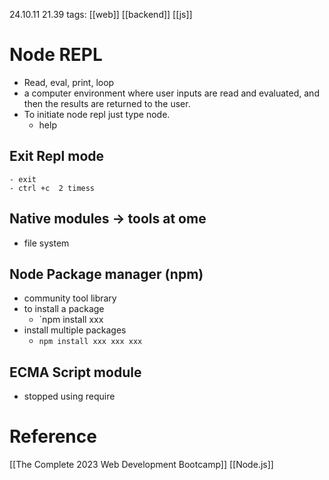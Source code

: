 24.10.11  21.39
tags: [[web]] [[backend]] [[js]]

# Node REPL

- Read, eval, print, loop
- a computer environment where user inputs are read and evaluated, and then the results are returned to the user.
- To initiate node repl just type node.
	- help
## Exit Repl mode
	- exit
	- ctrl +c  2 timess 

## Native modules -> tools at ome
- file system

## Node Package manager  (npm)
- community tool library
- to install a package
	- `npm install xxx
- install multiple packages
	- `npm install xxx xxx xxx`

## ECMA Script module
- stopped using require

# Reference
[[The Complete 2023 Web Development Bootcamp]]
[[Node.js]]
